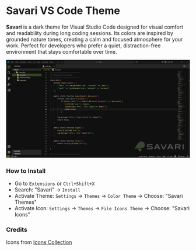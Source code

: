 # Savari VS Code Theme

**Savari** is a dark theme for Visual Studio Code designed for visual comfort and readability during long coding sessions. Its colors are inspired by grounded nature tones, creating a calm and focused atmosphere for your work. Perfect for developers who prefer a quiet, distraction-free environment that stays comfortable over time.

![Savari Theme Preview](./screenshot.png)

### How to Install

- Go to `Extensions` or `Ctrl+Shift+X`
- Search: "Savari" → `Install`
- Activate Theme: `Settings` → `Themes` → `Color Theme` → Choose: "Savari Themes"
- Activate Icon: `Settings` → `Themes` → `File Icons Theme` → Choose: "Savari Icons"

### Credits

Icons from [Icons Collection](https://www.svgrepo.com/collection/chunk-16px-thick-interface-icons)
